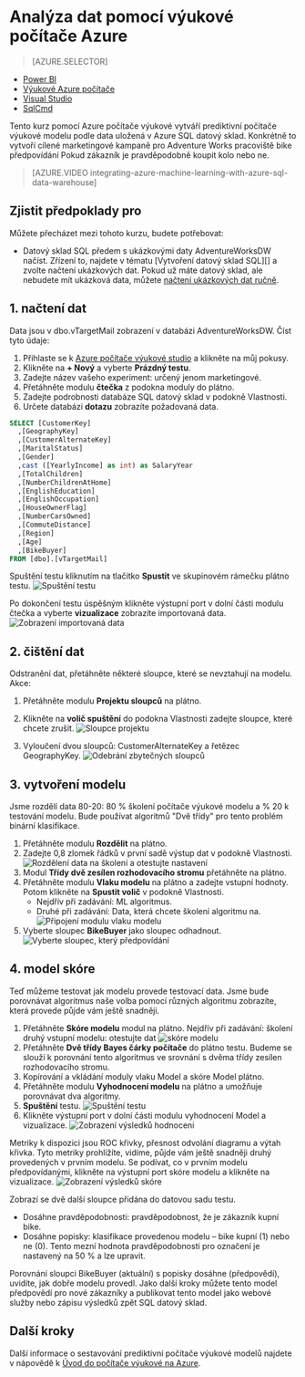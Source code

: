 <properties
   pageTitle="Analýza dat pomocí Azure počítače výukové | Microsoft Azure"
   description="Pomocí Azure počítače učení a prediktivní počítače výukové modelu podle data uložená v Azure SQL datový sklad."
   services="sql-data-warehouse"
   documentationCenter="NA"
   authors="kevinvngo"
   manager="barbkess"
   editor=""/>

<tags
   ms.service="sql-data-warehouse"
   ms.devlang="NA"
   ms.topic="get-started-article"
   ms.tgt_pltfrm="NA"
   ms.workload="data-services"
   ms.date="09/14/2016"
   ms.author="kevin;barbkess;sonyama"/>

# <a name="analyze-data-with-azure-machine-learning"></a>Analýza dat pomocí výukové počítače Azure

> [AZURE.SELECTOR]
- [Power BI](sql-data-warehouse-get-started-visualize-with-power-bi.md)
- [Výukové Azure počítače](sql-data-warehouse-get-started-analyze-with-azure-machine-learning.md)
- [Visual Studio](sql-data-warehouse-query-visual-studio.md)
- [SqlCmd](sql-data-warehouse-get-started-connect-sqlcmd.md) 

Tento kurz pomocí Azure počítače výukové vytváří prediktivní počítače výukové modelu podle data uložená v Azure SQL datový sklad. Konkrétně to vytvoří cílené marketingové kampaně pro Adventure Works pracoviště bike předpovídání Pokud zákazník je pravděpodobně koupit kolo nebo ne.

> [AZURE.VIDEO integrating-azure-machine-learning-with-azure-sql-data-warehouse]


## <a name="prerequisites"></a>Zjistit předpoklady pro
Můžete přecházet mezi tohoto kurzu, budete potřebovat:

- Datový sklad SQL předem s ukázkovými daty AdventureWorksDW načíst. Zřízení to, najdete v tématu [Vytvoření datový sklad SQL][] a zvolte načtení ukázkových dat. Pokud už máte datový sklad, ale nebudete mít ukázková data, můžete [načtení ukázkových dat ručně][].

## <a name="1-get-data"></a>1. načtení dat
Data jsou v dbo.vTargetMail zobrazení v databázi AdventureWorksDW. Číst tyto údaje:

1. Přihlaste se k [Azure počítače výukové studio][] a klikněte na můj pokusy.
2. Klikněte na **+ Nový** a vyberte **Prázdný testu**.
3. Zadejte název vašeho experiment: určený jenom marketingové.
4. Přetáhněte modulu **čtečka** z podokna moduly do plátno.
5. Zadejte podrobnosti databáze SQL datový sklad v podokně Vlastnosti.
6. Určete databázi **dotazu** zobrazíte požadovaná data.

```sql
SELECT [CustomerKey]
  ,[GeographyKey]
  ,[CustomerAlternateKey]
  ,[MaritalStatus]
  ,[Gender]
  ,cast ([YearlyIncome] as int) as SalaryYear
  ,[TotalChildren]
  ,[NumberChildrenAtHome]
  ,[EnglishEducation]
  ,[EnglishOccupation]
  ,[HouseOwnerFlag]
  ,[NumberCarsOwned]
  ,[CommuteDistance]
  ,[Region]
  ,[Age]
  ,[BikeBuyer]
FROM [dbo].[vTargetMail]
```

Spuštění testu kliknutím na tlačítko **Spustit** ve skupinovém rámečku plátno testu.
![Spuštění testu][1]


Po dokončení testu úspěšným klikněte výstupní port v dolní části modulu čtečka a vyberte **vizualizace** zobrazíte importovaná data.
![Zobrazení importovaná data][3]


## <a name="2-clean-the-data"></a>2. čištění dat
Odstranění dat, přetáhněte některé sloupce, které se nevztahují na modelu. Akce:

1. Přetáhněte modulu **Projektu sloupců** na plátno.
2. Klikněte na **volič spuštění** do podokna Vlastnosti zadejte sloupce, které chcete zrušit.
![Sloupce projektu][4]

3. Vyloučení dvou sloupců: CustomerAlternateKey a řetězec GeographyKey.
![Odebrání zbytečných sloupců][5]


## <a name="3-build-the-model"></a>3. vytvoření modelu
Jsme rozdělí data 80-20: 80 % školení počítače výukové modelu a % 20 k testování modelu. Bude používat algoritmů "Dvě třídy" pro tento problém binární klasifikace.

1. Přetáhněte modulu **Rozdělit** na plátno.
2. Zadejte 0,8 zlomek řádků v první sadě výstup dat v podokně Vlastnosti.
![Rozdělení data na školení a otestujte nastavení][6]
3. Modul **Třídy dvě zesílen rozhodovacího stromu** přetáhněte na plátno.
4. Přetáhněte modulu **Vlaku modelu** na plátno a zadejte vstupní hodnoty. Potom klikněte na **Spustit volič** v podokně Vlastnosti.
      - Nejdřív při zadávání: ML algoritmus.
      - Druhé při zadávání: Data, která chcete školení algoritmu na.
![Připojení modulu vlaku modelu][7]
5. Vyberte sloupec **BikeBuyer** jako sloupec odhadnout.
![Vyberte sloupec, který předpovídání][8]


## <a name="4-score-the-model"></a>4. model skóre
Teď můžeme testovat jak modelu provede testovací data. Jsme bude porovnávat algoritmus naše volba pomocí různých algoritmu zobrazíte, která provede půjde vám ještě snadněji.

1. Přetáhněte **Skóre modelu** modul na plátno.
    Nejdřív při zadávání: školení druhý vstupní modelu: otestujte dat ![skóre modelu][9]
2. Přetáhněte **Dvě třídy Bayes čárky počítače** do plátno testu. Budeme se slouží k porovnání tento algoritmus ve srovnání s dvěma třídy zesílen rozhodovacího stromu.
3. Kopírování a vkládání moduly vlaku Model a skóre Model plátno.
4. Přetáhněte modulu **Vyhodnocení modelu** na plátno a umožňuje porovnávat dva algoritmy.
5. **Spuštění** testu.
![Spuštění testu][10]
6. Klikněte výstupní port v dolní části modulu vyhodnocení Model a vizualizace.
![Zobrazení výsledků hodnocení][11]

Metriky k dispozici jsou ROC křivky, přesnost odvolání diagramu a výtah křivka. Tyto metriky prohlížíte, vidíme, půjde vám ještě snadněji druhý provedených v prvním modelu. Se podívat, co v prvním modelu předpovídanými, klikněte na výstupní port skóre modelu a klikněte na vizualizace.
![Zobrazení výsledků skóre][12]

Zobrazí se dvě další sloupce přidána do datovou sadu testu.

- Dosáhne pravděpodobnosti: pravděpodobnost, že je zákazník kupní bike.
- Dosáhne popisky: klasifikace provedenou modelu – bike kupní (1) nebo ne (0). Tento mezní hodnota pravděpodobnosti pro označení je nastavený na 50 % a lze upravit.

Porovnání sloupci BikeBuyer (aktuální) s popisky dosáhne (předpovědí), uvidíte, jak dobře modelu provedl. Jako další kroky můžete tento model předpovědí pro nové zákazníky a publikovat tento model jako webové služby nebo zápisu výsledků zpět SQL datový sklad.

## <a name="next-steps"></a>Další kroky

Další informace o sestavování prediktivní počítače výukové modelů najdete v nápovědě k [Úvod do počítače výukové na Azure][].

<!--Image references-->
[1]: media/sql-data-warehouse-get-started-analyze-with-azure-machine-learning/img1_reader.png
[2]: media/sql-data-warehouse-get-started-analyze-with-azure-machine-learning/img2_visualize.png
[3]: media/sql-data-warehouse-get-started-analyze-with-azure-machine-learning/img3_readerdata.png
[4]: media/sql-data-warehouse-get-started-analyze-with-azure-machine-learning/img4_projectcolumns.png
[5]: media/sql-data-warehouse-get-started-analyze-with-azure-machine-learning/img5_columnselector.png
[6]: media/sql-data-warehouse-get-started-analyze-with-azure-machine-learning/img6_split.png
[7]: media/sql-data-warehouse-get-started-analyze-with-azure-machine-learning/img7_train.png
[8]: media/sql-data-warehouse-get-started-analyze-with-azure-machine-learning/img8_traincolumnselector.png
[9]: media/sql-data-warehouse-get-started-analyze-with-azure-machine-learning/img9_score.png
[10]: media/sql-data-warehouse-get-started-analyze-with-azure-machine-learning/img10_evaluate.png
[11]: media/sql-data-warehouse-get-started-analyze-with-azure-machine-learning/img11_evalresults.png
[12]: media/sql-data-warehouse-get-started-analyze-with-azure-machine-learning/img12_scoreresults.png


<!--Article references-->
[Azure počítače výukové studio]:https://studio.azureml.net/
[Úvod do počítače výukové na Azure]:https://azure.microsoft.com/documentation/articles/machine-learning-what-is-machine-learning/
[načtení ukázkových dat ručně]: sql-data-warehouse-load-sample-databases.md
[Vytvořit datový sklad SQL]: sql-data-warehouse-get-started-provision.md
